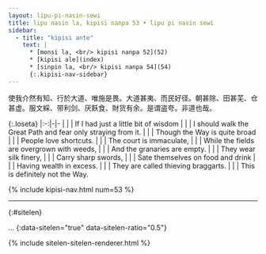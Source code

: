 ```yaml
---
layout: lipu-pi-nasin-sewi
title: lipu nasin la, kipisi nanpa 53 • lipu pi nasin sewi
sidebar:
  - title: "kipisi ante"
    text: |
      * [monsi la, <br/> kipisi nanpa 52](52)
      * [kipisi ale](index)
      * [sinpin la, <br/> kipisi nanpa 54](54)
      {:.kipisi-nav-sidebar}
---
```


使我介然有知、行於大道、唯施是畏。大道甚夷、而民好径。朝甚除、田甚芜、仓甚虚。服文綵、带利剑、厌飫食、財货有余。是谓盗夸。非道也哉。

{:.loseta}
|:-:|-|-
|  |  | If I had just a little bit of wisdom
|  |  | I should walk the Great Path and fear only straying from it.
|  |  | Though the Way is quite broad
|  |  | People love shortcuts.
|  |  | The court is immaculate,
|  |  | While the fields are overgrown with weeds,
|  |  | And the granaries are empty.
|  |  | They wear silk finery,
|  |  | Carry sharp swords,
|  |  | Sate themselves on food and drink
|  |  | Having wealth in excess.
|  |  | They are called thieving braggarts.
|  |  | This is definitely not the Way.

{% include kipisi-nav.html num=53 %}

-------
{:#sitelen}

...
{:data-sitelen="true" data-sitelen-ratio="0.5"}

{% include sitelen-sitelen-renderer.html %}
